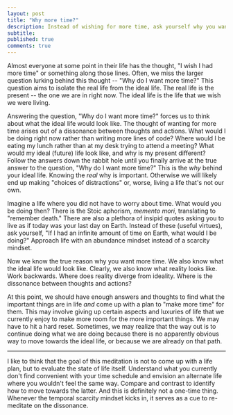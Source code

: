 ```yaml
---
layout: post
title: "Why more time?"
description: Instead of wishing for more time, ask yourself why you want more time.
subtitle: 
published: true
comments: true
---
```


Almost everyone at some point in their life has the thought, "I wish I had more time" or something along those lines. Often, we miss the larger question lurking behind this thought -- "Why do I want more time?" This question aims to isolate the real life from the ideal life. The real life is the present -- the one we are in right now. The ideal life is the life that we wish we were living.

<!--excerpt_ends-->

Answering the question, "Why do I want more time?" forces us to think about what the ideal life would look like. The thought of wanting for more time arises out of a dissonance between thoughts and actions. What would I be doing right now rather than writing more lines of code? Where would I be eating my lunch rather than at my desk trying to attend a meeting? What would my ideal (future) life look like, and why is my present different? Follow the answers down the rabbit hole until you finally arrive at the true answer to the question, "Why do I want more time?" This is the _why_ behind your ideal life. Knowing the _real_ why is important. Otherwise we will likely end up making "choices of distractions" or, worse, living a life that's not our own.

Imagine a life where you did not have to worry about time. What would you be doing then? There is the Stoic aphorism, _memento mori_, translating to "remember death." There are also a plethora of insipid quotes asking you to live as if today was your last day on Earth. Instead of these (useful virtues), ask yourself, "If I had an infinite amount of time on Earth, what would I be doing?" Approach life with an abundance mindset instead of a scarcity mindset.

Now we know the true reason why you want more time. We also know what the ideal life would look like. Clearly, we also know what reality looks like. Work backwards. Where does reality diverge from ideality. Where is the dissonance between thoughts and actions? 

At this point, we should have enough answers and thoughts to find what the important things are in life _and_ come up with a plan to "make more time" for them. This may involve giving up certain aspects and luxuries of life that we currently enjoy to make more room for the more important things. We may have to hit a hard reset. Sometimes, we may realize that the way out is to continue doing what we are doing because there is no apparently obvious way to move towards the ideal life, or because we are already on that path.

<hr/>

I like to think that the goal of this meditation is not to come up with a life plan, but to evaluate the state of life itself. Understand what you currently don't find convenient with your time schedule and envision an alternate life where you wouldn't feel the same way. Compare and contrast to identify how to move towards the latter. And this is definitely not a one-time thing. Whenever the temporal scarcity mindset kicks in, it serves as a cue to re-meditate on the dissonance.